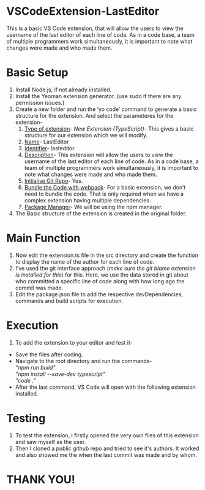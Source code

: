 # VSCodeExtension-LastEditor
This is a basic VS Code extension, that will allow the users to view the username of the last editor of each line of code. As in a code base, a team of multiple programmers work simultaneously, it is important to note what changes were made and who made them.

#  Basic Setup
1. Install Node.js, if not already installed.
2. Install the Yeoman extension generator. (use sudo if there are any permission issues.)
3. Create a new folder and run the ‘yo code’ command to generate a basic structure for the extension. And select the parameteres for the extension-
    1. <u>Type of extension</u>- *New Extension (TypeScript)*- This gives a basic structure for our extension which we will modify.
    2. <u>Name</u>- LastEditor 
    3. <u>Identifier</u>- lasteditor
    4. <u>Description</u>- This extension will allow the users to view the username of the last editor of each line of code. As in a code base, a team of multiple programmers work simultaneously, it is important to note what changes were made and who made them.
    5. <u>Initialise Git Repo</u>- Yes.
    6. <u>Bundle the Code with webpack</u>- For a basic extension, we don’t need to bundle the code. That is only required when we have a complex extension having multiple dependencies.
    7. <u>Package Manager</u>- We will be using the npm manager.
4. The Basic structure of the extension is created in the original folder.

# Main Function
1. Now edit the extension.ts file in the src directory and create the function to display the name of the author for each line of code.
2. I've used the git interface approach (*make sure the git blame extension is installed for this*) for this. Here, we use the data stored in git about who committed a specific line of code along with how long ago the commit was made. 
3. Edit the package.json file to add the respective devDependencies, commands and build scripts for execution.

# Execution
1. To add the extension to your editor and test it-
- Save the files after coding.
- Navigate to the root directory and run the commands-<br>*"npm run build"*<br>*"npm install --save-dev typescript"*<br>*"code ."*
- After the last command, VS Code will open with the following extension installed.

# Testing
1. To test the extension, I firstly opened the very own files of this extension and saw myself as the user.
2. Then I cloned a public github repo and tried to see it's authors. It worked and also showed me the when the last commit was made and by whom.

# THANK YOU!